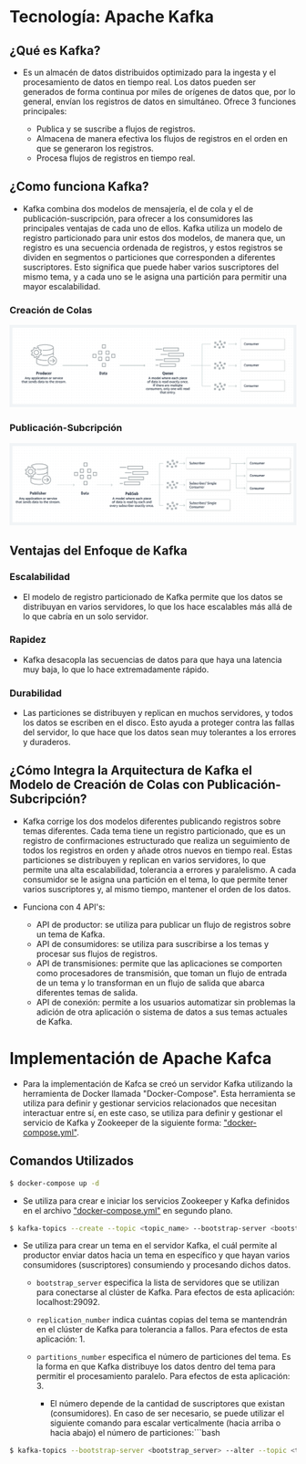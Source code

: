 # Tecnología: Apache Kafka

## ¿Qué es Kafka? 

- Es un almacén de datos distribuidos optimizado para la ingesta y el procesamiento de datos en tiempo real. Los datos pueden ser generados de forma continua por miles de orígenes de datos que, por lo general, envían los registros de datos en simultáneo. Ofrece 3 funciones principales: 

    - Publica y se suscribe a flujos de registros.
    - Almacena de manera efectiva los flujos de registros en el orden en que se generaron los registros.
    - Procesa flujos de registros en tiempo real.

## ¿Como funciona Kafka?

- Kafka combina dos modelos de mensajería, el de cola y el de publicación-suscripción, para ofrecer a los consumidores las principales ventajas de cada uno de ellos. Kafka utiliza un modelo de registro particionado para unir estos dos modelos, de manera que, un registro es una secuencia ordenada de registros, y estos registros se dividen en segmentos o particiones que corresponden a diferentes suscriptores. Esto significa que puede haber varios suscriptores del mismo tema, y a cada uno se le asigna una partición para permitir una mayor escalabilidad.

### Creación de Colas

![](resources/queues.png)

### Publicación-Subcripción

![](resources/subscription-publication.png)

## Ventajas del Enfoque de Kafka

### Escalabilidad
- El modelo de registro particionado de Kafka permite que los datos se distribuyan en varios servidores, lo que los hace escalables más allá de lo que cabría en un solo servidor. 

### Rapidez
- Kafka desacopla las secuencias de datos para que haya una latencia muy baja, lo que lo hace extremadamente rápido. 

### Durabilidad
- Las particiones se distribuyen y replican en muchos servidores, y todos los datos se escriben en el disco. Esto ayuda a proteger contra las fallas del servidor, lo que hace que los datos sean muy tolerantes a los errores y duraderos.

## ¿Cómo Integra la Arquitectura de Kafka el Modelo de Creación de Colas con Publicación-Subcripción?

- Kafka corrige los dos modelos diferentes publicando registros sobre temas diferentes. Cada tema tiene un registro particionado, que es un registro de confirmaciones estructurado que realiza un seguimiento de todos los registros en orden y añade otros nuevos en tiempo real. Estas particiones se distribuyen y replican en varios servidores, lo que permite una alta escalabilidad, tolerancia a errores y paralelismo. A cada consumidor se le asigna una partición en el tema, lo que permite tener varios suscriptores y, al mismo tiempo, mantener el orden de los datos.

- Funciona con 4 API's:

    - API de productor: se utiliza para publicar un flujo de registros sobre un tema de Kafka.
    - API de consumidores: se utiliza para suscribirse a los temas y procesar sus flujos de registros.
    - API de transmisiones: permite que las aplicaciones se comporten como procesadores de transmisión, que toman un flujo de entrada de un tema y lo transforman en un flujo de salida que abarca diferentes temas de salida.
    - API de conexión: permite a los usuarios automatizar sin problemas la adición de otra aplicación o sistema de datos a sus temas actuales de Kafka.

# Implementación de Apache Kafca

- Para la implementación de Kafca se creó un servidor Kafka utilizando la herramienta de Docker llamada "Docker-Compose". Esta herramienta se utiliza para definir y gestionar servicios relacionados que necesitan interactuar entre sí, en este caso, se utiliza para definir y gestionar el servicio de Kafka y Zookeeper de la siguiente forma: ["docker-compose.yml"](docker-compose.yml).

## Comandos Utilizados 

```bash
$ docker-compose up -d
```

- Se utiliza para crear e iniciar los servicios Zookeeper y Kafka definidos en el archivo ["docker-compose.yml"](docker-compose.yml) en segundo plano.

```bash
$ kafka-topics --create --topic <topic_name> --bootstrap-server <bootstrap_server> --replication-factor <replications_number> --partitions <partitions_number>
```

- Se utiliza para crear un tema en el servidor Kafka, el cuál permite al productor enviar datos hacia un tema en específico y que hayan varios consumidores (suscriptores) consumiendo y procesando dichos datos. 

    - `bootstrap_server` especifica la lista de servidores que se utilizan para conectarse al clúster de Kafka. Para efectos de esta aplicación: localhost:29092.

    - `replication_number` indica cuántas copias del tema se mantendrán en el clúster de Kafka para tolerancia a fallos. Para efectos de esta aplicación: 1.

    - `partitions_number` especifica el número de particiones del tema. Es la forma en que Kafka distribuye los datos dentro del tema para permitir el procesamiento paralelo. Para efectos de esta aplicación: 3.

        - El número depende de la cantidad de suscriptores que existan (consumidores). En caso de ser necesario, se puede utilizar el siguiente comando para escalar verticalmente (hacia arriba o hacia abajo) el número de particiones:```bash

```bash
$ kafka-topics --bootstrap-server <bootstrap_server> --alter --topic <topic_name> --partitions <new_partitions_number>
```
